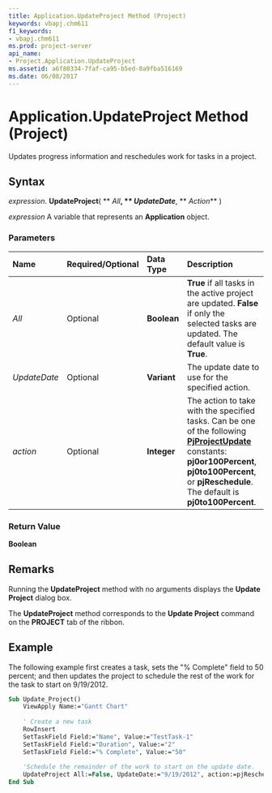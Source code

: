 ```yaml
---
title: Application.UpdateProject Method (Project)
keywords: vbapj.chm611
f1_keywords:
- vbapj.chm611
ms.prod: project-server
api_name:
- Project.Application.UpdateProject
ms.assetid: a6f80334-7faf-ca95-b5ed-0a9fba516169
ms.date: 06/08/2017
---
```



# Application.UpdateProject Method (Project)

Updates progress information and reschedules work for tasks in a project.


## Syntax

 _expression_. **UpdateProject**( ** _All_**, ** _UpdateDate_**, ** _Action_** )

 _expression_ A variable that represents an **Application** object.


### Parameters



|**Name**|**Required/Optional**|**Data Type**|**Description**|
|:-----|:-----|:-----|:-----|
| _All_|Optional|**Boolean**|**True** if all tasks in the active project are updated. **False** if only the selected tasks are updated. The default value is **True**.|
| _UpdateDate_|Optional|**Variant**|The update date to use for the specified action. |
| _action_|Optional|**Integer**|The action to take with the specified tasks. Can be one of the following **[PjProjectUpdate](pjprojectupdate-enumeration-project.md)** constants: **pj0or100Percent**, **pj0to100Percent**, or **pjReschedule**. The default is **pj0to100Percent**.|

### Return Value

 **Boolean**


## Remarks

Running the **UpdateProject** method with no arguments displays the **Update Project** dialog box.

The **UpdateProject** method corresponds to the **Update Project** command on the **PROJECT** tab of the ribbon.


## Example

The following example first creates a task, sets the "% Complete" field to 50 percent; and then updates the project to schedule the rest of the work for the task to start on 9/19/2012.


```vb
Sub Update_Project() 
    ViewApply Name:="Gantt Chart" 
 
    ' Create a new task 
    RowInsert 
    SetTaskField Field:="Name", Value:="TestTask-1" 
    SetTaskField Field:="Duration", Value:="2" 
    SetTaskField Field:="% Complete", Value:="50" 
 
    'Schedule the remainder of the work to start on the update date. 
    UpdateProject All:=False, UpdateDate:="9/19/2012", action:=pjReschedule 
End Sub
```



